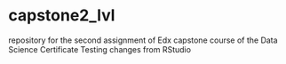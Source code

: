 # capstone2_lvl
repository for the second assignment of Edx capstone course of the Data Science Certificate
Testing changes from RStudio

